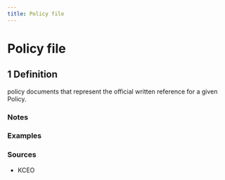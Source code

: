 ```yaml
---
title: Policy file 
---
```


# Policy file 

## 1 Definition

policy documents that represent the official written reference for a given Policy. 

### Notes 

### Examples 

### Sources
- KCEO
